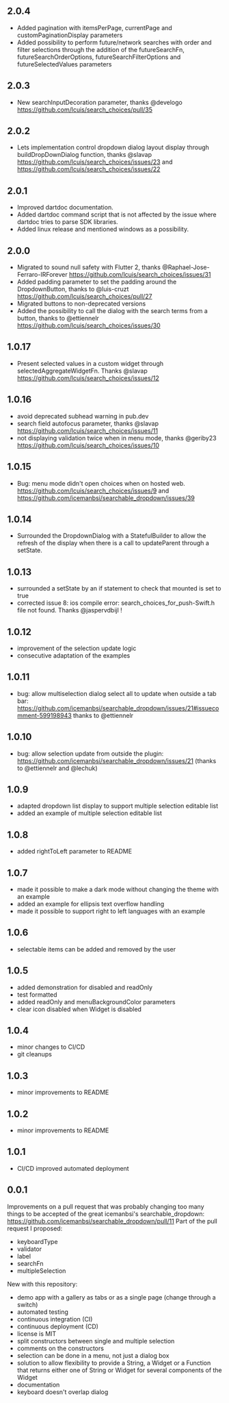 ## 2.0.4

* Added pagination with itemsPerPage, currentPage and customPaginationDisplay parameters
* Added possibility to perform future/network searches with order and filter selections through the addition of the futureSearchFn, futureSearchOrderOptions, futureSearchFilterOptions and futureSelectedValues parameters

## 2.0.3

* New searchInputDecoration parameter, thanks @develogo https://github.com/lcuis/search_choices/pull/35

## 2.0.2

* Lets implementation control dropdown dialog layout display through buildDropDownDialog function, thanks @slavap https://github.com/lcuis/search_choices/issues/23 and https://github.com/lcuis/search_choices/issues/22

## 2.0.1

* Improved dartdoc documentation.
* Added dartdoc command script that is not affected by the issue where dartdoc tries to parse SDK libraries.
* Added linux release and mentioned windows as a possibility.

## 2.0.0

* Migrated to sound null safety with Flutter 2, thanks @Raphael-Jose-Ferraro-IRForever https://github.com/lcuis/search_choices/issues/31
* Added padding parameter to set the padding around the DropdownButton, thanks to @luis-cruzt https://github.com/lcuis/search_choices/pull/27
* Migrated buttons to non-deprecated versions
* Added the possibility to call the dialog with the search terms from a button, thanks to @ettiennelr https://github.com/lcuis/search_choices/issues/30

## 1.0.17

* Present selected values in a custom widget through selectedAggregateWidgetFn. Thanks @slavap https://github.com/lcuis/search_choices/issues/12

## 1.0.16

* avoid deprecated subhead warning in pub.dev
* search field autofocus parameter, thanks @slavap https://github.com/lcuis/search_choices/issues/11
* not displaying validation twice when in menu mode, thanks @geriby23 https://github.com/lcuis/search_choices/issues/10

## 1.0.15

* Bug: menu mode didn't open choices when on hosted web. https://github.com/lcuis/search_choices/issues/9 and https://github.com/icemanbsi/searchable_dropdown/issues/39

## 1.0.14

* Surrounded the DropdownDialog with a StatefulBuilder to allow the refresh of the display when there is a call to updateParent through a setState.

## 1.0.13

* surrounded a setState by an if statement to check that mounted is set to true
* corrected issue 8: ios compile error: search_choices_for_push-Swift.h file not found. Thanks @jaspervdbijl !

## 1.0.12

* improvement of the selection update logic
* consecutive adaptation of the examples

## 1.0.11

* bug: allow multiselection dialog select all to update when outside a tab bar: https://github.com/icemanbsi/searchable_dropdown/issues/21#issuecomment-599198943 thanks to @ettiennelr

## 1.0.10

* bug: allow selection update from outside the plugin: https://github.com/icemanbsi/searchable_dropdown/issues/21 (thanks to @ettiennelr and @lechuk)

## 1.0.9

* adapted dropdown list display to support multiple selection editable list
* added an example of multiple selection editable list

## 1.0.8

* added rightToLeft parameter to README

## 1.0.7

* made it possible to make a dark mode without changing the theme with an example
* added an example for ellipsis text overflow handling
* made it possible to support right to left languages with an example

## 1.0.6

* selectable items can be added and removed by the user

## 1.0.5

* added demonstration for disabled and readOnly
* test formatted
* added readOnly and menuBackgroundColor parameters
* clear icon disabled when Widget is disabled

## 1.0.4

* minor changes to CI/CD
* git cleanups

## 1.0.3

* minor improvements to README

## 1.0.2

* minor improvements to README

## 1.0.1

* CI/CD improved automated deployment

## 0.0.1

Improvements on a pull request that was probably changing too many things to be accepted of the great icemanbsi's searchable_dropdown:
https://github.com/icemanbsi/searchable_dropdown/pull/11
Part of the pull request I proposed:
* keyboardType
* validator
* label
* searchFn
* multipleSelection

New with this repository:
* demo app with a gallery as tabs or as a single page (change through a switch)
* automated testing
* continuous integration (CI)
* continuous deployment (CD)
* license is MIT
* split constructors between single and multiple selection
* comments on the constructors
* selection can be done in a menu, not just a dialog box
* solution to allow flexibility to provide a String, a Widget or a Function that returns either one of String or Widget for several components of the Widget
* documentation
* keyboard doesn't overlap dialog

